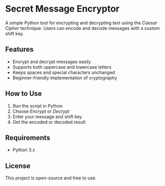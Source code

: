 # Secret Message Encryptor

A simple Python tool for encrypting and decrypting text using the *Caesar Cipher* technique. Users can encode and decode messages with a custom shift key.

## Features
- Encrypt and decrypt messages easily  
- Supports both uppercase and lowercase letters  
- Keeps spaces and special characters unchanged  
- Beginner-friendly implementation of cryptography  

## How to Use
1. Run the script in Python  
2. Choose *Encrypt* or *Decrypt*  
3. Enter your message and shift key  
4. Get the encoded or decoded result  


## Requirements
- Python 3.x  

## License
This project is open-source and free to use.
